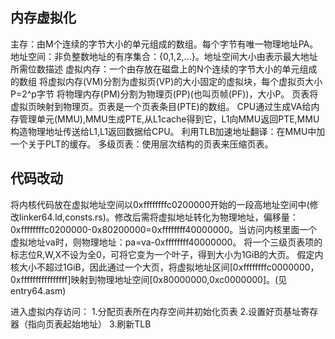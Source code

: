 内存虚拟化
---------
主存：由M个连续的字节大小的单元组成的数组。每个字节有唯一物理地址PA。
地址空间：非负整数地址的有序集合：{0,1,2,...}。地址空间大小由表示最大地址所需位数描述
虚拟内存：一个由存放在磁盘上的N个连续的字节大小的单元组成的数组
将虚拟内存(VM)分割为虚拟页(VP)的大小固定的虚拟块，每个虚拟页大小P=2^p字节
将物理内存(PM)分割为物理页(PP)(也叫页帧(PF))，大小P。
页表将虚拟页映射到物理页。页表是一个页表条目(PTE)的数组。
CPU通过生成VA给内存管理单元(MMU),MMU生成PTE,从L1cache得到它，L1向MMU返回PTE,MMU构造物理地址传送给L1,L1返回数据给CPU。
利用TLB加速地址翻译：在MMU中加一个关于PLT的缓存。
多级页表：使用层次结构的页表来压缩页表。

代码改动
-------
将内核代码放在虚拟地址空间以0xffffffffc0200000开始的一段高地址空间中(修改linker64.ld,consts.rs)。修改后需将虚拟地址转化为物理地址，偏移量：0xffffffffc0200000-0x80200000=0xffffffff40000000。当访问内核里面一个虚拟地址va时，则物理地址：pa=va-0xffffffff40000000。
将一个三级页表项的标志位R,W,X不设为全0，可将它变为一个叶子，得到大小为1GiB的大页。
假定内核大小不超过1GiB，因此通过一个大页，将虚拟地址区间[0xffffffffc0000000，0xffffffffffffffff]映射到物理地址空间[0x80000000,0xc0000000]。(见entry64.asm)

进入虚拟内存访问：
1.分配页表所在内存空间并初始化页表
2.设置好页基址寄存器（指向页表起始地址）
3.刷新TLB